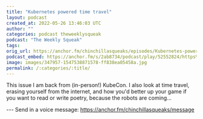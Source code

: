 ```yaml
---
title: "Kubernetes powered time travel"
layout: podcast
created_at: 2022-05-26 13:46:03 UTC
author: ""
categories: podcast theweeklysqueak
podcast: "The Weekly Squeak"
tags: 
orig_url: https://anchor.fm/chinchillasqueaks/episodes/Kubernetes-powered-time-travel-e1j29lo
podcast_embed: https://anchor.fm/s/2ab8734/podcast/play/52552824/https%3A%2F%2Fd3ctxlq1ktw2nl.cloudfront.net%2Fstaging%2F2022-4-25%2F05e9d9b9-0909-90ec-1b75-e568512030ee.mp3
image: images/347957-1547538871578-ff838ea05458a.jpg
permalink: /:categories/:title/
---
```

This issue I am back from (in-person!) KubeCon. I also look at time travel, erasing yourself from the internet, and how you'd better up your game if you want to read or write poetry, because the robots are coming…

--- Send in a voice message: https://anchor.fm/chinchillasqueaks/message